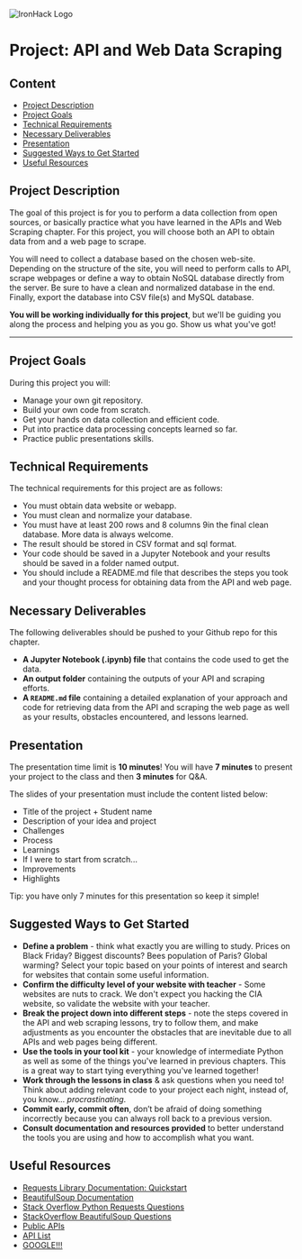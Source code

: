 ![IronHack Logo](https://www.google.com/imgres?imgurl=https%3A%2F%2Fd1eh9yux7w8iql.cloudfront.net%2Ffo%2Fimg%2Frelovethepreloved.png&imgrefurl=https%3A%2F%2Fwww.backmarket.fr%2Fordinateur-portable-reconditionne.html&tbnid=VL3Yfb0SQ3NzoM&vet=12ahUKEwiYm_3bg6btAhUJ2OAKHfL1CzkQMygBegUIARCeAg..i&docid=RGQCcxhA_2WgMM&w=1201&h=601&q=back%20market%20computer&ved=2ahUKEwiYm_3bg6btAhUJ2OAKHfL1CzkQMygBegUIARCeAg)

# Project: API and Web Data Scraping

## Content
- [Project Description](#project-description)
- [Project Goals](#project-goals)
- [Technical Requirements](#technical-requirements)
- [Necessary Deliverables](#necessary-deliverables)
- [Presentation](#presentation)
- [Suggested Ways to Get Started](#suggested-ways-to-get-started)
- [Useful Resources](#useful-resources)

## Project Description

The goal of this project is for you to perform a data collection from open sources, or basically practice what you have learned in the APIs and Web Scraping chapter. For this project, you will choose both an API to obtain data from and a web page to scrape. 

You will need to collect a database based on the chosen web-site. Depending on the structure of the site, you will need to perform calls to API, scrape webpages or define a way to obtain NoSQL database directly from the server. Be sure to have a clean and normalized database in the end. Finally, export the database into CSV file(s) and MySQL database.

**You will be working individually for this project**, but we'll be guiding you along the process and helping you as you go. Show us what you've got!

---
## Project Goals

During this project you will:

- Manage your own git repository.
- Build your own code from scratch.
- Get your hands on data collection and efficient code.
- Put into practice data processing concepts learned so far.
- Practice public presentations skills.

## Technical Requirements

The technical requirements for this project are as follows:

* You must obtain data website or webapp.
* You must clean and normalize your database.
* You must have at least 200 rows and 8 columns 9in the final clean database. More data is always welcome.
* The result should be stored in CSV format and sql format. 
* Your code should be saved in a Jupyter Notebook and your results should be saved in a folder named output.
* You should include a README.md file that describes the steps you took and your thought process for obtaining data from the API and web page.

## Necessary Deliverables

The following deliverables should be pushed to your Github repo for this chapter.

* **A Jupyter Notebook (.ipynb) file** that contains the code used to get the data. 
* **An output folder** containing the outputs of your API and scraping efforts.
* **A ``README.md`` file** containing a detailed explanation of your approach and code for retrieving data from the API and scraping the web page as well as your results, obstacles encountered, and lessons learned.

## Presentation

The presentation time limit is **10 minutes**! You will have **7 minutes** to present your project to the class and then **3 minutes** for Q&A.

The slides of your presentation must include the content listed below:

- Title of the project + Student name
- Description of your idea and project
- Challenges
- Process
- Learnings
- If I were to start from scratch...
- Improvements
- Highlights

Tip: you have only 7 minutes for this presentation so keep it simple!


## Suggested Ways to Get Started

* **Define a problem** - think what exactly you are willing to study. Prices on Black Friday? Biggest discounts? Bees population of Paris? Global warming? Select your topic based on your points of interest and search for websites that contain some useful information.
* **Confirm the difficulty level of your website with teacher** - Some websites are nuts to crack. We don't expect you hacking the CIA website, so validate the website with your teacher.
* **Break the project down into different steps** - note the steps covered in the API and web scraping lessons, try to follow them, and make adjustments as you encounter the obstacles that are inevitable due to all APIs and web pages being different.
* **Use the tools in your tool kit** - your knowledge of intermediate Python as well as some of the things you've learned in previous chapters. This is a great way to start tying everything you've learned together!
* **Work through the lessons in class** & ask questions when you need to! Think about adding relevant code to your project each night, instead of, you know... _procrastinating_.
* **Commit early, commit often**, don’t be afraid of doing something incorrectly because you can always roll back to a previous version.
* **Consult documentation and resources provided** to better understand the tools you are using and how to accomplish what you want.

## Useful Resources

* [Requests Library Documentation: Quickstart](http://docs.python-requests.org/en/master/user/quickstart/)
* [BeautifulSoup Documentation](https://www.crummy.com/software/BeautifulSoup/bs4/doc/)
* [Stack Overflow Python Requests Questions](https://stackoverflow.com/questions/tagged/python-requests)
* [StackOverflow BeautifulSoup Questions](https://stackoverflow.com/questions/tagged/beautifulsoup)
* [Public APIs](https://github.com/toddmotto/public-apis)
* [API List](https://apilist.fun/)
* [GOOGLE!!!](https://www.google/com)
